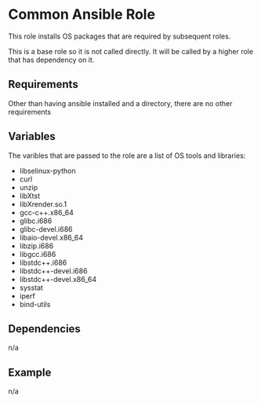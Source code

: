 # Common Ansible Role

This role installs OS packages that are required by subsequent roles. 

This is a base role so it is not called directly. It will be called by a higher role that has dependency on it. 

## Requirements

Other than having ansible installed and a directory, there are no other requirements

## Variables

The varibles that are passed to the role are a list of OS tools and libraries:
 - libselinux-python
  - curl
  - unzip
  - libXtst
  - libXrender.so.1
  - gcc-c++.x86_64
  - glibc.i686
  - glibc-devel.i686
  - libaio-devel.x86_64
  - libzip.i686
  - libgcc.i686
  - libstdc++.i686
  - libstdc++-devel.i686
  - libstdc++-devel.x86_64
  - sysstat 
  - iperf 
  - bind-utils
  
## Dependencies

n/a

## Example

n/a
